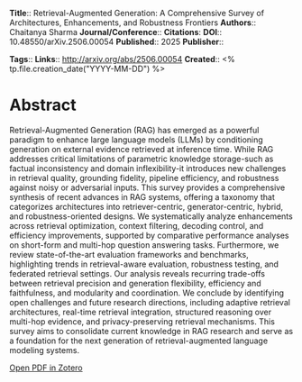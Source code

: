 
**Title**:: Retrieval-Augmented Generation: A Comprehensive Survey of Architectures, Enhancements, and Robustness Frontiers
**Authors**:: Chaitanya Sharma
**Journal/Conference**:: 
**Citations**:
**DOI**:: 10.48550/arXiv.2506.00054
**Published**:: 2025
**Publisher**:: 

**Tags**::
**Links**:: http://arxiv.org/abs/2506.00054
**Created**:: <% tp.file.creation_date("YYYY-MM-DD") %>

# Abstract

Retrieval-Augmented Generation (RAG) has emerged as a powerful paradigm to enhance large language models (LLMs) by conditioning generation on external evidence retrieved at inference time. While RAG addresses critical limitations of parametric knowledge storage-such as factual inconsistency and domain inflexibility-it introduces new challenges in retrieval quality, grounding fidelity, pipeline efficiency, and robustness against noisy or adversarial inputs. This survey provides a comprehensive synthesis of recent advances in RAG systems, offering a taxonomy that categorizes architectures into retriever-centric, generator-centric, hybrid, and robustness-oriented designs. We systematically analyze enhancements across retrieval optimization, context filtering, decoding control, and efficiency improvements, supported by comparative performance analyses on short-form and multi-hop question answering tasks. Furthermore, we review state-of-the-art evaluation frameworks and benchmarks, highlighting trends in retrieval-aware evaluation, robustness testing, and federated retrieval settings. Our analysis reveals recurring trade-offs between retrieval precision and generation flexibility, efficiency and faithfulness, and modularity and coordination. We conclude by identifying open challenges and future research directions, including adaptive retrieval architectures, real-time retrieval integration, structured reasoning over multi-hop evidence, and privacy-preserving retrieval mechanisms. This survey aims to consolidate current knowledge in RAG research and serve as a foundation for the next generation of retrieval-augmented language modeling systems.

[Open PDF in Zotero](zotero://select/items/@sharmaRetrievalAugmentedGenerationComprehensive2025)
